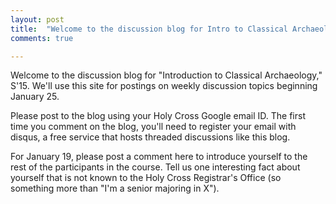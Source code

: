 ```yaml
---
layout: post
title:  "Welcome to the discussion blog for Intro to Classical Archaeology"
comments: true

---
```


Welcome to the discussion blog for "Introduction to Classical Archaeology," S'15.  We'll use this site for postings on weekly discussion topics beginning January 25.

Please post to the blog using your Holy Cross Google email ID.  The first time you comment on the blog, you'll need to register your email with disqus, a free service that hosts threaded discussions like this blog.

For January 19, please post a comment here to introduce yourself to the rest of the participants in the course.  Tell us one interesting fact about yourself that is not known to the Holy Cross Registrar's Office (so something more than "I'm a senior majoring in X").